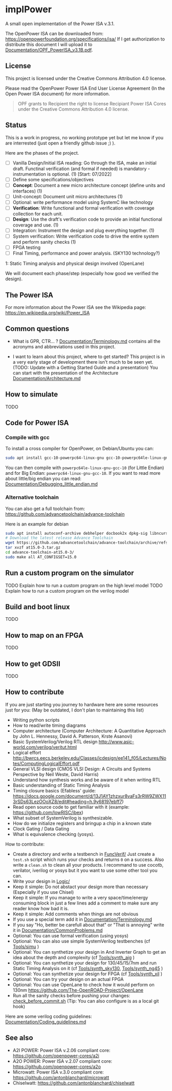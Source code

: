 # implPower
A small open implementation of the Power ISA v.3.1.

The OpenPower ISA can be downloaded from: https://openpowerfoundation.org/specifications/isa/
If I get authorization to distribute this document I will upload it to [Documentation/OPF_PowerISA_v3.1B.pdf](Documentation/OPF_PowerISA_v3.1B.pdf).

## License

This project is licensed under the Creative Commons Attribution 4.0 license.

Please read the OpenPower Power ISA End User License Agreement (In the Open Power ISA document) for more information.
> OPF grants to Recipient the right to license Recipiant Power ISA Cores under the Creative Commons
> Attribution 4.0 license.

## Status
This is a work in progress, no working prototype yet but let me know if you are
interrested (just open a friendly github issue ;) ).

Here are the phases of the project.
- [ ] Vanilla Design/Initial ISA reading: Go through the ISA, make an initial draft. Functinal verification (and formal if needed) is mandatory - instrumentation is optional. (1) [Start: 07/2022]
- [ ] Define some specifications/objectives
- [ ] **Concept**: Document a new micro architecture concept (define units and interfaces) (1)
- [ ] Unit-concept: Document unit micro architectures (1)
- [ ] Optional: write performance model using SystemC like technology
- [ ] **Verification**: Write functional and formal verification with coverage collection for each unit.
- [ ] **Design**: Use the draft's verification code to provide an initial functional coverage and use. (1)
- [ ] Integration: Instrument the design and plug everything together. (1)
- [ ] System verification: Write verification code to drive the entire system and perform sanity checks (1)
- [ ] FPGA testing
- [ ] Final Timing, performance and power analysis. (SKY130 technology?)

1: Static Timing analysis and physical design involved (OpenLane)

We will document each phase/step (especially how good we verified the design).
## The Power ISA
For more information about the Power ISA see the Wikipedia page: https://en.wikipedia.org/wiki/Power_ISA

## Common questions
- What is GPR, CTR... ?
[Documentation/Terminology.md](Documentation/Terminology.md) contains all the
acronyms and abbreviations used in this project.

- I want to learn about this project, where to get started?
This project is in a very early stage of development there isn't much to be
seen yet. (TODO: Update with a Getting Started Guide and a presentation)
You can start with the presentation of the Architecture [Documentation/Architecture.md](Documentation/Architecture.md)

## How to simulate
TODO

## Code for Power ISA
### Compile with gcc
To install a cross compiler for OpenPower, on Debian/Ubuntu you can:
```bash
sudo apt install gcc-10-powerpc64-linux-gnu gcc-10-powerpc64le-linux-gnu
```
You can then compile with `powerpc64le-linux-gnu-gcc-10` (for Little Endian) and for Big Endian: `powerpc64-linux-gnu-gcc-10`.
If you want to read more about little/big endian you can read:
[Documentation/Debugging_little_endian.md](Documentation/Debugging_little_endian.md)
### Alternative toolchain
You can also get a full toolchain from: https://github.com/advancetoolchain/advance-toolchain

Here is an example for debian
```bash
sudo apt install autoconf-archive debhelper docbook2x dpkg-sig libncurses5-dev libxml2-utils systemtap-sdt-dev texinfo xutils-dev
# Download the latest release Advance Toolchain
wget https://github.com/advancetoolchain/advance-toolchain/archive/refs/tags/at15.0-3.tar.gz
tar xvzf at15.0-3.tar.gz
cd advance-toolchain-at15.0-3/
sudo make all AT_CONFIGSET=15.0
```
## Run a custom program on the simulator
TODO Explain how to run a custom program on the high level model
TODO Explain how to run a custom program on the verilog model

## Build and boot linux
TODO

## How to map on an FPGA
TODO

## How to get GDSII
TODO

## How to contribute
If you are just starting you journey to hardware here are some resources just
for you: (May be outdated, I don't plan to maintaining this list)
- Writing python scripts
- How to read/write timing diagrams
- Computer architecture (Computer Architecture: A Quantitative Approach by John L. Hennessy, David A. Patterson, Krste Asanovi)
- Basic SystemVerilog/Verilog RTL design http://www.asic-world.com/verilog/veritut.html
- Logical effort http://bwrcs.eecs.berkeley.edu/Classes/icdesign/ee141_f05/Lectures/Notes/ComputingLogicalEffort.pdf
- General VLSI design (CMOS VLSI Design: A Circuits and Systems Perspective by Neil Weste, David Harris)
- Understand how synthesis works and be aware of it when writing RTL
- Basic understanding of Static Timing Analysis
- Timing closure basics (Efabless' guide: https://docs.google.com/document/d/13J1AY1zhzxur8vaFs3rRW9ZWX113rSDs63LezOOoXZ8/edit#heading=h.9y68197ebff7)
- Read open source code to get familiar with it (example: https://github.com/lowRISC/ibex)
- What subset of SystemVerilog is synthesizable.
- How do we initialize registers and bringup a chip in a known state
- Clock Gating / Data Gating
- What is equivalence checking (yosys).


How to contribute:
- Create a directory and write a testbench in [FuncVerif/](FuncVerif/)
Just create a `test.sh` script which runs your checks and returns `0` on a success.
Also write a `clean.sh` to clean all your products. I recommand to use cocotb,
verilator, iverilog or yosys but it you want to use some other tool you can.
- Write your design in [Logic/](Logic/)
- Keep it simple: Do not abstact your design more than necessary (Especially if you use Chisel)
- Keep it simple: If you manage to write a very space/time/energy consuming block in just a few
  lines add a comment to make sure any reader know how bad it is.
- Keep it simple: Add comments when things are not obvious
- If you use a special term add it in [Documentation/Terminology.md](Documentation/Terminology.md)
- If you say "Ho, better be carefull about that" or "That is annoying" write it in [Documentation/CommonProblems.md](Documentation/CommonProblems.md)
- Optional: You can use formal verification (using yosys)
- Optional: You can also use simple SystemVerilog testbenches (cf [Tools/simu](Tools/simu) )
- Optional: You can synthetize your design in And Inverter Graph to get an idea about the depth and complexity (cf [Tools/synth_aig](Tools/synth_aig) )
- Optional: You can synthetize your design for 130/45/15/7nm and run Static Timing Analysis on it (cf [Tools/synth_sky130](Tools/synth_sky130),  [Tools/synth_ng45](Tools/synth_ng45) )
- Optional: You can synthetize your design for FPGA (cf [Tools/synth_xil](Tools/synth_xil) )
- Optional: You can try your design on an actual FPGA
- Optional: You can use OpenLane to check how it would perform on 130nm https://github.com/The-OpenROAD-Project/OpenLane
- Run all the sanity checks before pushing your changes: [check_before_commit.sh](check_before_commit.sh) (Tip: You can also configure is as a local git hook)

Here are some verilog coding guidelines: [Documentation/Coding_guidelines.md](Documentation/Coding_guidelines.md)
## See also
- A2I POWER: Power ISA v.2.06 compliant core: https://github.com/openpower-cores/a2i
- A2O POWER: Power ISA v.2.07 compliant core: https://github.com/openpower-cores/a2o
- Microwatt: Power ISA v.3.0 compliant core: https://github.com/antonblanchard/microwatt
- Chiselwatt: https://github.com/antonblanchard/chiselwatt
